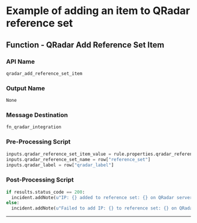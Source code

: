 <!--
    DO NOT MANUALLY EDIT THIS FILE
    THIS FILE IS AUTOMATICALLY GENERATED WITH resilient-circuits codegen
-->

# Example of adding an item to QRadar reference set

## Function - QRadar Add Reference Set Item

### API Name
`qradar_add_reference_set_item`

### Output Name
`None`

### Message Destination
`fn_qradar_integration`

### Pre-Processing Script
```python
inputs.qradar_reference_set_item_value = rule.properties.qradar_reference_set_item_value
inputs.qradar_reference_set_name = row["reference_set"]
inputs.qradar_label = row["qradar_label"]
```

### Post-Processing Script
```python
if results.status_code == 200:
  incident.addNote(u"IP: {} added to reference set: {} on QRadar server: {}".format(rule.properties.qradar_reference_set_item_value, results['content']['name'], row["qradar_label"]))
else:
  incident.addNote(u"Failed to add IP: {} to reference set: {} on QRadar server: {}. Status Code: {}, message: {}".format(rule.properties.qradar_reference_set_item_value, row["qradar_label"], results['content']['name'], results.status_code, results['content']['message']))
```

---

